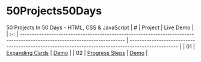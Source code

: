 # 50Projects50Days
50 Projects In 50 Days - HTML, CSS &amp; JavaScript 
|  #  | Project                                                                                                                   | Live Demo                                                                                          |
| :-: | ------------------------------------------------------------------------------------------------------------------------- | -------------------------------------------------------------------------------------------------- |
| 01  | [Expanding Cards](https://github.com/Soumikbhatta/50Projects50Days/tree/main/01.%20Expanding%20Cards)                       | [Demo](https://soumikbhatta.github.io/50Projects50Days/01.%20Expanding%20Cards/index.html)        |
| 02  | [Progress Steps](https://github.com/Soumikbhatta/50Projects50Days/tree/main/02.%20Progress%20Steps)                       | [Demo](https://soumikbhatta.github.io/50Projects50Days/02.%20Progress%20Steps/index.html)        |
